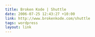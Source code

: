 ```yaml
---
title: Broken Kode | Shuttle
date: 2006-07-25 12:43:27 +10:00
link: http://www.brokenkode.com/shuttle
tags: wordpress
layout: link
---
```

